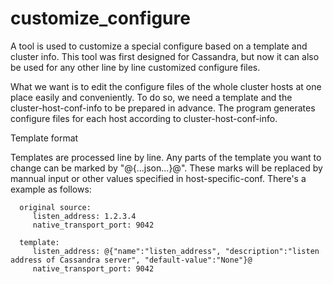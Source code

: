 # customize_configure
A tool is used to customize a special configure based on a template and cluster info. This tool was first designed for Cassandra, but now it can also be used for any other line by line customized configure files.

What we want is to edit the configure files of the whole cluster hosts at one place easily and conveniently. To do so, we need a template and the cluster-host-conf-info to be prepared in advance. The program generates configure files for each host according to cluster-host-conf-info.

Template format

Templates are processed line by line. Any parts of the template you want to change can be marked by "@{...json...}@". These marks will be replaced by mannual input or other values specified in host-specific-conf. There's a example as follows:

      original source:
         listen_address: 1.2.3.4
         native_transport_port: 9042

      template:
         listen_address: @{"name":"listen_address", "description":"listen address of Cassandra server", "default-value":"None"}@
         native_transport_port: 9042
   
